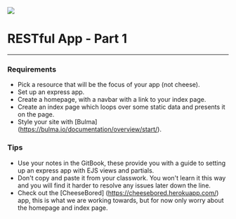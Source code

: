 ![](https://ga-dash.s3.amazonaws.com/production/assets/logo-9f88ae6c9c3871690e33280fcf557f33.png)

# RESTful App - Part 1

***

### Requirements

* Pick a resource that will be the focus of your app (not cheese).
* Set up an express app.
* Create a homepage, with a navbar with a link to your index page.
* Create an index page which loops over some static data and presents it on the page.
* Style your site with [Bulma] (https://bulma.io/documentation/overview/start/).

### Tips

* Use your notes in the GitBook, these provide you with a guide to setting up an express app with EJS views and partials.
* Don't copy and paste it from your classwork. You won't learn it this way and you will find it harder to resolve any issues later down the line.
* Check out the [CheeseBored] (https://cheesebored.herokuapp.com/) app, this is what we are working towards, but for now only worry about the homepage and index page.

<p align="center"><img src="https://i.imgur.com/I2ruE6f.jpg" alt=""></p>

<p align="center"><img src="https://i.imgur.com/kfxK4Ya.jpg" alt=""></p>

